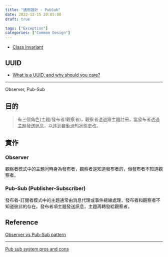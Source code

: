 ```yaml
---
title: "通用設計 - PubSub"
date: 2022-12-15 20:05:00
draft: true

tags: ["Exception"]
categories: ["Common Design"]
---
```


- [Class Invariant](https://khalilstemmler.com/wiki/invariant/)

## UUID
- [What is a UUID, and why should you care?](https://www.cockroachlabs.com/blog/what-is-a-uuid/)


-------------
Observer, Pub-Sub

## 目的
>有三個角色(主題/發布者/觀察者)，觀察者透過跟主題註冊，當發布者透過主題發送訊息，以達到自動通知狀態更改。

## 實作
### Observer
觀察者模式中的主題同時身為發布者，觀察者是知道發布者的，但發布者不知道觀察者。

### Pub-Sub (Publisher-Subscriber)
發布者-訂閱者模式中的主題通常由消息代理或事件總線處理，發布者和觀察者不知道彼此的存在。發布者項主題發送訊息，主題再轉發給觀察者。

## Reference
[Observer vs Pub-Sub pattern](https://hackernoon.com/observer-vs-pub-sub-pattern-50d3b27f838c)

------
[Pub sub system pros and cons](https://www.semicolonandsons.com/code_diary/architecture/pub-sub-system-pros-and-cons)